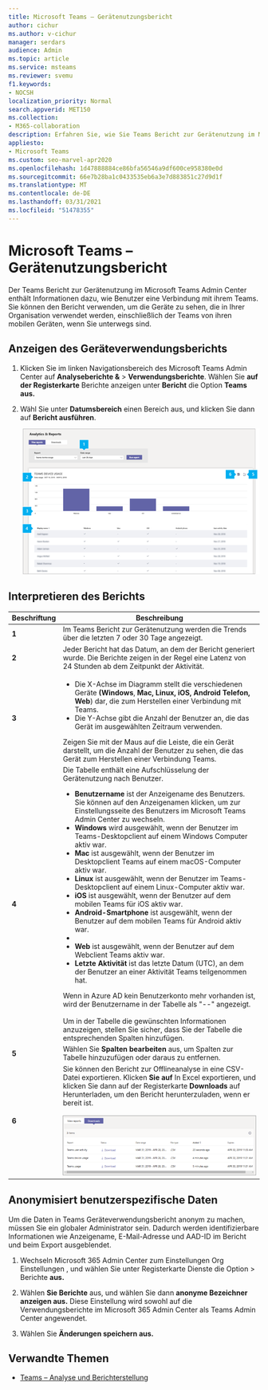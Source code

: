 ```yaml
---
title: Microsoft Teams – Gerätenutzungsbericht
author: cichur
ms.author: v-cichur
manager: serdars
audience: Admin
ms.topic: article
ms.service: msteams
ms.reviewer: svemu
f1.keywords:
- NOCSH
localization_priority: Normal
search.appverid: MET150
ms.collection:
- M365-collaboration
description: Erfahren Sie, wie Sie Teams Bericht zur Gerätenutzung im Microsoft Teams Admin Center verwenden, um zu sehen, wie Benutzer in Ihrer Organisation eine Verbindung mit Teams.
appliesto:
- Microsoft Teams
ms.custom: seo-marvel-apr2020
ms.openlocfilehash: 1d47888884ce86bfa56546a9df600ce958380e0d
ms.sourcegitcommit: 66e7b28ba1c0433535eb6a3e7d883851c27d9d1f
ms.translationtype: MT
ms.contentlocale: de-DE
ms.lasthandoff: 03/31/2021
ms.locfileid: "51478355"
---
```

# <a name="microsoft-teams-device-usage-report"></a>Microsoft Teams – Gerätenutzungsbericht

Der Teams Bericht zur Gerätenutzung im Microsoft Teams Admin Center enthält Informationen dazu, wie Benutzer eine Verbindung mit ihrem Teams. Sie können den Bericht verwenden, um die Geräte zu sehen, die in Ihrer Organisation verwendet werden, einschließlich der Teams von ihren mobilen Geräten, wenn Sie unterwegs sind.  

## <a name="view-the-device-usage-report"></a>Anzeigen des Geräteverwendungsberichts

1. Klicken Sie im linken Navigationsbereich des Microsoft Teams Admin Center auf **Analyseberichte &**  >  **Verwendungsberichte**. Wählen Sie **auf der Registerkarte** Berichte anzeigen unter **Bericht** die Option **Teams aus.**
2. Wähl Sie unter **Datumsbereich** einen Bereich aus, und klicken Sie dann auf **Bericht ausführen**.

    ![Screenshot des Berichts Teams Geräteverwendungsberichts im Teams Admin Center mit Callouts](../media/teams-reports-device-usage-with-callouts.png "Screenshot des Berichts Teams Geräteverwendungsberichts im Teams Admin Center mit Callouts")

## <a name="interpret-the-report"></a>Interpretieren des Berichts

|Beschriftung |Beschreibung  |
|--------|-------------|
|**1**   |Im Teams Bericht zur Gerätenutzung werden die Trends über die letzten 7 oder 30 Tage angezeigt.  |
|**2**   |Jeder Bericht hat das Datum, an dem der Bericht generiert wurde. Die Berichte zeigen in der Regel eine Latenz von 24 Stunden ab dem Zeitpunkt der Aktivität. |
|**3**   |<ul><li>Die X-Achse im Diagramm stellt die verschiedenen Geräte **(Windows**, **Mac,** **Linux,** **iOS,** **Android Telefon,** **Web**) dar, die zum Herstellen einer Verbindung mit Teams. </li><li>Die Y-Achse gibt die Anzahl der Benutzer an, die das Gerät im ausgewählten Zeitraum verwenden.</li> </ul>Zeigen Sie mit der Maus auf die Leiste, die ein Gerät darstellt, um die Anzahl der Benutzer zu sehen, die das Gerät zum Herstellen einer Verbindung Teams.|
|**4**   |Die Tabelle enthält eine Aufschlüsselung der Gerätenutzung nach Benutzer. <ul><li>**Benutzername** ist der Anzeigename des Benutzers. Sie können auf den Anzeigenamen klicken, um zur Einstellungsseite des Benutzers im Microsoft Teams Admin Center zu wechseln. </li><li>**Windows** wird ausgewählt, wenn der Benutzer im Teams-Desktopclient auf einem Windows Computer aktiv war.</li><li>**Mac** ist ausgewählt, wenn der Benutzer im Desktopclient Teams auf einem macOS-Computer aktiv war. </li> <li>**Linux** ist ausgewählt, wenn der Benutzer im Teams-Desktopclient auf einem Linux-Computer aktiv war. </li> <li>**iOS** ist ausgewählt, wenn der Benutzer auf dem mobilen Teams für iOS aktiv war.</li><li>**Android-Smartphone** ist ausgewählt, wenn der Benutzer auf dem mobilen Teams für Android aktiv war. <li><li>**Web** ist ausgewählt, wenn der Benutzer auf dem Webclient Teams aktiv war. <li>**Letzte Aktivität** ist das letzte Datum (UTC), an dem der Benutzer an einer Aktivität Teams teilgenommen hat.</li> </ul> Wenn in Azure AD kein Benutzerkonto mehr vorhanden ist, wird der Benutzername in der Tabelle als "--" angezeigt. <br><br>Um in der Tabelle die gewünschten Informationen anzuzeigen, stellen Sie sicher, dass Sie der Tabelle die entsprechenden Spalten hinzufügen. |
|**5**   |Wählen Sie **Spalten bearbeiten** aus, um Spalten zur Tabelle hinzuzufügen oder daraus zu entfernen. |
|**6**   |Sie können den Bericht zur Offlineanalyse in eine CSV-Datei exportieren. Klicken **Sie auf** In Excel exportieren, und klicken  Sie dann auf der Registerkarte **Downloads** auf Herunterladen, um den Bericht herunterzuladen, wenn er bereit ist.<br><br>![Screenshot der Registerkarte "Downloads" mit exportierten Berichten](../media/teams-reports-export-to-csv.png)|


## <a name="make-the-user-specific-data-anonymous"></a>Anonymisiert benutzerspezifische Daten

Um die Daten in Teams Geräteverwendungsbericht anonym zu machen, müssen Sie ein globaler Administrator sein. Dadurch werden identifizierbare Informationen wie Anzeigename, E-Mail-Adresse und AAD-ID im Bericht und beim Export ausgeblendet.

1. Wechseln Microsoft 365 Admin Center zum Einstellungen  Org Einstellungen , und wählen Sie unter Registerkarte Dienste die Option \> Berichte **aus.** 
    
2. Wählen **Sie Berichte** aus, und wählen Sie dann **anonyme Bezeichner anzeigen aus.** Diese Einstellung wird sowohl auf die Verwendungsberichte im Microsoft 365 Admin Center als Teams Admin Center angewendet.
  
3. Wählen Sie **Änderungen speichern aus.**

## <a name="related-topics"></a>Verwandte Themen

- [Teams – Analyse und Berichterstellung](teams-reporting-reference.md)
